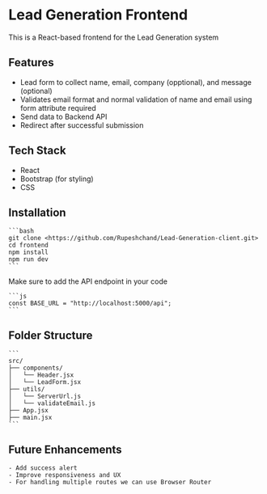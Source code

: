 # Lead Generation Frontend

This is a React-based frontend for the Lead Generation system

## Features
 - Lead form to collect name, email, company (opptional), and message (optional)
 - Validates email format and normal validation of name and email using form attribute required
 - Send data to Backend API
 - Redirect after successful submission

## Tech Stack
 - React
 - Bootstrap (for styling)
 - CSS

## Installation

    ```bash
    git clone <https://github.com/Rupeshchand/Lead-Generation-client.git>
    cd frontend
    npm install
    npm run dev
    ```

Make sure to add the API endpoint in your code

    ```js
    const BASE_URL = "http://localhost:5000/api";
    ```

## Folder Structure
    
    ```
    src/
    ├── components/
    │   └── Header.jsx
    │   └── LeadForm.jsx
    ├── utils/
    │   └── ServerUrl.js
    │   └── validateEmail.js
    ├── App.jsx
    ├── main.jsx
    ```

## Future Enhancements
    - Add success alert
    - Improve responsiveness and UX 
    - For handling multiple routes we can use Browser Router
